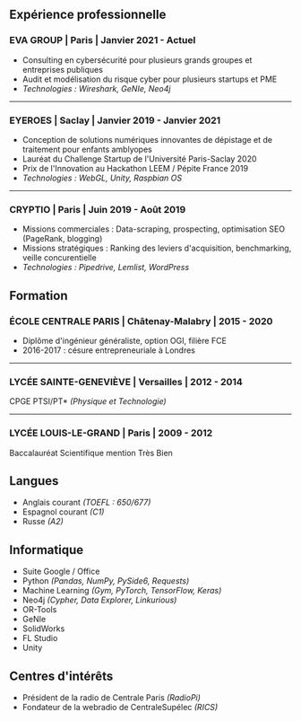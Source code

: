 ## Expérience professionnelle

### EVA GROUP | Paris | Janvier 2021 - Actuel

- Consulting en cybersécurité pour plusieurs grands groupes et entreprises publiques
- Audit et modélisation du risque cyber pour plusieurs startups et PME
- *Technologies : Wireshark, GeNIe, Neo4j*

---

### EYEROES | Saclay | Janvier 2019 - Janvier 2021

- Conception de solutions numériques innovantes de dépistage et de traitement pour enfants amblyopes
- Lauréat du Challenge Startup de l'Université Paris-Saclay 2020
- Prix de l'Innovation au Hackathon LEEM / Pépite France 2019
- *Technologies : WebGL, Unity, Raspbian OS*

---

### CRYPTIO | Paris | Juin 2019 - Août 2019

- Missions commerciales : Data-scraping, prospecting, optimisation SEO (PageRank, blogging)
- Missions stratégiques : Ranking des leviers d'acquisition, benchmarking, veille concurentielle
- *Technologies : Pipedrive, Lemlist, WordPress*

## Formation

### ÉCOLE CENTRALE PARIS | Châtenay-Malabry | 2015 - 2020

- Diplôme d'ingénieur généraliste, option OGI, filière FCE 
- 2016-2017 : césure entrepreneuriale à Londres

---

### LYCÉE SAINTE-GENEVIÈVE | Versailles | 2012 - 2014

CPGE PTSI/PT\* *(Physique et Technologie)*

---

### LYCÉE LOUIS-LE-GRAND | Paris | 2009 - 2012

Baccalauréat Scientifique mention Très Bien

## Langues

- Anglais courant *(TOEFL : 650/677)*
- Espagnol courant *(C1)*
- Russe *(A2)*

## Informatique

- Suite Google / Office
- Python *(Pandas, NumPy, PySide6, Requests)*
- Machine Learning *(Gym, PyTorch, TensorFlow, Keras)*
- Neo4j *(Cypher, Data Explorer, Linkurious)* 
- OR-Tools 
- GeNIe  
- SolidWorks
- FL Studio 
- Unity

## Centres d'intérêts

- Président de la radio de Centrale Paris *(RadioPi)*
- Fondateur de la webradio de CentraleSupélec *(RICS)*
